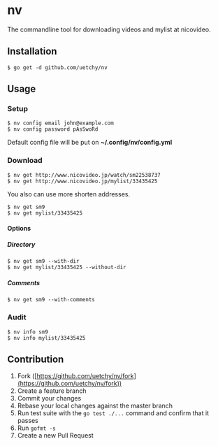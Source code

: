 # nv

The commandline tool for downloading videos and mylist at nicovideo.

## Installation

```session
$ go get -d github.com/uetchy/nv
```

## Usage

### Setup

```session
$ nv config email john@example.com
$ nv config password pAsSwoRd
```

Default config file will be put on __~/.config/nv/config.yml__

### Download

```session
$ nv get http://www.nicovideo.jp/watch/sm22538737
$ nv get http://www.nicovideo.jp/mylist/33435425
```

You also can use more shorten addresses.

```session
$ nv get sm9
$ nv get mylist/33435425
```

#### Options

##### Directory

```session
$ nv get sm9 --with-dir
$ nv get mylist/33435425 --without-dir
```

##### Comments

```session
$ nv get sm9 --with-comments
```

### Audit

```session
$ nv info sm9
$ nv info mylist/33435425
```

## Contribution

1. Fork ([https://github.com/uetchy/nv/fork](https://github.com/uetchy/nv/fork))
1. Create a feature branch
1. Commit your changes
1. Rebase your local changes against the master branch
1. Run test suite with the `go test ./...` command and confirm that it passes
1. Run `gofmt -s`
1. Create a new Pull Request
